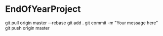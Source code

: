 # EndOfYearProject
git pull origin master --rebase
git add . 
git commit -m "Your message here"
git push origin master
